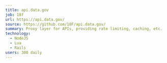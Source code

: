 ```yaml
---
title: api.data.gov
job: 18f
url: https://api.data.gov/
source: https://github.com/18F/api.data.gov/
summary: Proxy layer for APIs, providing rate limiting, caching, etc.
technology:
  - NodeJS
  - Lua
  - Rails
users: 300 daily
---
```

